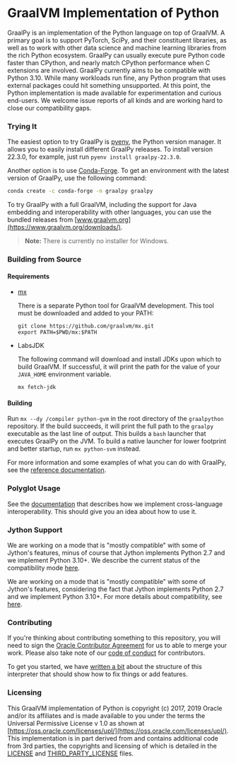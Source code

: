 # GraalVM Implementation of Python

GraalPy is an implementation of the Python language on top of GraalVM.
A primary goal is to support PyTorch, SciPy, and their constituent libraries, as well as to work with other data science and machine learning libraries from the rich Python ecosystem.
GraalPy can usually execute pure Python code faster than CPython, and nearly match CPython performance when C extensions are involved.
GraalPy currently aims to be compatible with Python 3.10.
While many workloads run fine, any Python program that uses external packages could hit something unsupported.
At this point, the Python implementation is made available for experimentation and curious end-users.
We welcome issue reports of all kinds and are working hard to close our compatibility gaps.

### Trying It

The easiest option to try GraalPy is [pyenv](https://github.com/pyenv/pyenv/), the Python version manager.
It allows you to easily install different GraalPy releases.
To install version 22.3.0, for example, just run `pyenv install graalpy-22.3.0`.

Another option is to use [Conda-Forge](https://conda-forge.org/).
To get an environment with the latest version of GraalPy, use the following command:

```bash
conda create -c conda-forge -n graalpy graalpy
```

To try GraalPy with a full GraalVM, including the support for Java embedding and interoperability with other languages, you can use the bundled releases from [www.graalvm.org](https://www.graalvm.org/downloads/).

>**Note:** There is currently no installer for Windows.

### Building from Source

#### Requirements

* [mx](https://github.com/graalvm/mx)

  There is a separate Python tool for GraalVM development. This tool must be downloaded and added to your PATH:
  
  ```shell
  git clone https://github.com/graalvm/mx.git
  export PATH=$PWD/mx:$PATH
  ```
* LabsJDK

  The following command will download and install JDKs upon which to build GraalVM. If successful, it will print the path for the value of your `JAVA_HOME` environment variable. 
  ```shell
  mx fetch-jdk
  ```
 
#### Building

Run `mx --dy /compiler python-gvm` in the root directory of the `graalpython` repository.
If the build succeeds, it will print the full path to the `graalpy` executable as the last line of output.
This builds a `bash` launcher that executes GraalPy on the JVM.
To build a native launcher for lower footprint and better startup, run `mx python-svm` instead.

For more information and some examples of what you can do with GraalPy, see the [reference documentation](https://www.graalvm.org/reference-manual/python/).

### Polyglot Usage

See the [documentation](docs/user/Interoperability.md) that describes how we implement
cross-language interoperability. 
This should give you an idea about how to use it.

### Jython Support

We are working on a mode that is "mostly compatible" with some of Jython's
features, minus of course that Jython implements Python 2.7 and we implement
Python 3.10+. 
We describe the current status of the compatibility mode [here](docs/user/Jython.md).

We are working on a mode that is "mostly compatible" with some of Jython's features, considering the fact that Jython implements Python 2.7 and we implement Python 3.10+. 
For more details about compatibility, see [here](docs/user/Jython.md).

### Contributing

If you're thinking about contributing something to this repository, you will need
to sign the [Oracle Contributor
Agreement](http://www.graalvm.org/community/contributors/) for us to able to
merge your work. Please also take note of our [code of
conduct](http://www.graalvm.org/community/conduct/) for contributors.

To get you started, we have [written a bit](docs/contributor/CONTRIBUTING.md) about the
structure of this interpreter that should show how to fix things or add
features.

### Licensing

This GraalVM implementation of Python is copyright (c) 2017, 2019 Oracle and/or
its affiliates and is made available to you under the terms the Universal
Permissive License v 1.0 as shown at
[https://oss.oracle.com/licenses/upl/](https://oss.oracle.com/licenses/upl/). This
implementation is in part derived from and contains additional code from 3rd
parties, the copyrights and licensing of which is detailed in the
[LICENSE](LICENSE) and [THIRD_PARTY_LICENSE](THIRD_PARTY_LICENSE.txt) files.


